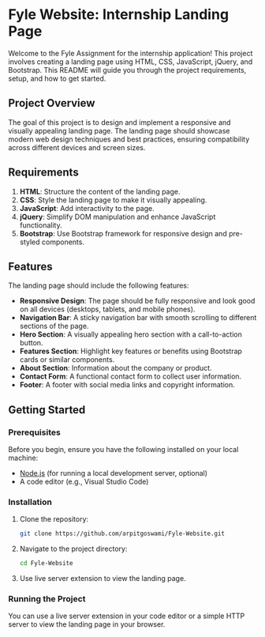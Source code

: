 # Fyle Website: Internship Landing Page

Welcome to the Fyle Assignment for the internship application! This project involves creating a landing page using HTML, CSS, JavaScript, jQuery, and Bootstrap. This README will guide you through the project requirements, setup, and how to get started.

## Project Overview

The goal of this project is to design and implement a responsive and visually appealing landing page. The landing page should showcase modern web design techniques and best practices, ensuring compatibility across different devices and screen sizes.

## Requirements

1. **HTML**: Structure the content of the landing page.
2. **CSS**: Style the landing page to make it visually appealing.
3. **JavaScript**: Add interactivity to the page.
4. **jQuery**: Simplify DOM manipulation and enhance JavaScript functionality.
5. **Bootstrap**: Use Bootstrap framework for responsive design and pre-styled components.

## Features

The landing page should include the following features:

- **Responsive Design**: The page should be fully responsive and look good on all devices (desktops, tablets, and mobile phones).
- **Navigation Bar**: A sticky navigation bar with smooth scrolling to different sections of the page.
- **Hero Section**: A visually appealing hero section with a call-to-action button.
- **Features Section**: Highlight key features or benefits using Bootstrap cards or similar components.
- **About Section**: Information about the company or product.
- **Contact Form**: A functional contact form to collect user information.
- **Footer**: A footer with social media links and copyright information.

## Getting Started

### Prerequisites

Before you begin, ensure you have the following installed on your local machine:

- [Node.js](https://nodejs.org/) (for running a local development server, optional)
- A code editor (e.g., Visual Studio Code)

### Installation

1. Clone the repository:

    ```bash
    git clone https://github.com/arpitgoswami/Fyle-Website.git
    ```

2. Navigate to the project directory:

    ```bash
    cd Fyle-Website
    ```

3. Use live server extension to view the landing page.

### Running the Project

You can use a live server extension in your code editor or a simple HTTP server to view the landing page in your browser.